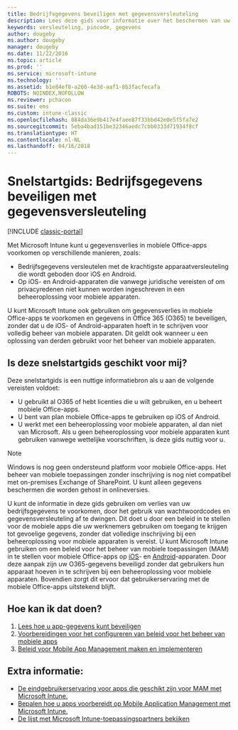 ```yaml
---
title: Bedrijfsgegevens beveiligen met gegevensversleuteling
description: Lees deze gids voor informatie over het beschermen van uw bedrijf tegen gegevensverlies, door een beleid voor mobiele apps te gebruiken om een wachtwoordcode en gegevensversleuteling af te dwingen.
keywords: versleuteling, pincode, gegevens
author: dougeby
ms.author: dougeby
manager: dougeby
ms.date: 11/22/2016
ms.topic: article
ms.prod: ''
ms.service: microsoft-intune
ms.technology: ''
ms.assetid: b1e84ef8-a260-4e3d-aaf1-8b3facfecafa
ROBOTS: NOINDEX,NOFOLLOW
ms.reviewer: pchacon
ms.suite: ems
ms.custom: intune-classic
ms.openlocfilehash: 084da36e9b417e4faee87f33bbd42e0e5f5fa7e2
ms.sourcegitcommit: 5eba4bad151be32346aedc7cbb0333d71934f8cf
ms.translationtype: HT
ms.contentlocale: nl-NL
ms.lasthandoff: 04/16/2018
---
```

# <a name="quick-start-guide-protect-company-data-with-data-encryption"></a>Snelstartgids: Bedrijfsgegevens beveiligen met gegevensversleuteling

[!INCLUDE [classic-portal](../includes/classic-portal.md)]

Met Microsoft Intune kunt u gegevensverlies in mobiele Office-apps voorkomen op verschillende manieren, zoals:
- Bedrijfsgegevens versleutelen met de krachtigste apparaatversleuteling die wordt geboden door iOS en Android.
- Op iOS- en Android-apparaten die vanwege juridische vereisten of om privacyredenen niet kunnen worden ingeschreven in een beheeroplossing voor mobiele apparaten.

U kunt Microsoft Intune ook gebruiken om gegevensverlies in mobiele Office-apps te voorkomen en gegevens in Office 365 (O365) te beveiligen, zonder dat u de iOS- of Android-apparaten hoeft in te schrijven voor volledig beheer van mobiele apparaten. Dit geldt ook wanneer u een oplossing van derden gebruikt voor het beheer van mobiele apparaten.

## <a name="is-this-quick-start-guide-right-for-me"></a>Is deze snelstartgids geschikt voor mij?
Deze snelstartgids is een nuttige informatiebron als u aan de volgende vereisten voldoet:
- U gebruikt al O365 of hebt licenties die u wilt gebruiken, en u beheert mobiele Office-apps.
- U bent van plan mobiele Office-apps te gebruiken op iOS of Android.
- U werkt met een beheeroplossing voor mobiele apparaten, al dan niet van Microsoft. Als u geen beheeroplossing voor mobiele apparaten kunt gebruiken vanwege wettelijke voorschriften, is deze gids nuttig voor u.

> [!NOTE]
> Windows is nog geen ondersteund platform voor mobiele Office-apps. Het beheer van mobiele toepassingen zonder inschrijving is nog niet compatibel met on-premises Exchange of SharePoint. U kunt alleen gegevens beschermen die worden gehost in onlineversies.

U kunt de informatie in deze gids gebruiken om verlies van uw bedrijfsgegevens te voorkomen, door het gebruik van wachtwoordcodes en gegevensversleuteling af te dwingen. Dit doet u door een beleid in te stellen voor de mobiele apps die uw werknemers gebruiken om toegang te krijgen tot gevoelige gegevens, zonder dat volledige inschrijving bij een beheeroplossing voor mobiele apparaten is vereist. U kunt Microsoft Intune gebruiken om een beleid voor het beheer van mobiele toepassingen (MAM) in te stellen voor mobiele Office-apps op [iOS](https://products.office.com/mobile/office-mobile-apps-for-ios)- en [Android](https://products.office.com/mobile/office-mobile-apps-for-android)-apparaten. Door deze aanpak zijn uw O365-gegevens beveiligd zonder dat gebruikers hun apparaat hoeven in te schrijven bij een beheeroplossing voor mobiele apparaten. Bovendien zorgt dit ervoor dat gebruikerservaring met de mobiele Office-apps uitstekend blijft.

## <a name="how-do-i-do-it"></a>Hoe kan ik dat doen?
1.  [Lees hoe u app-gegevens kunt beveiligen](/intune-classic/deploy-use/protect-app-data-using-mobile-app-management-policies-with-microsoft-intune)
2.  [Voorbereidingen voor het configureren van beleid voor het beheer van mobiele apps](/intune-classic/deploy-use/get-ready-to-configure-mobile-app-management-policies-with-microsoft-intune)
3.  [Beleid voor Mobile App Management maken en implementeren](/intune-classic/deploy-use/create-and-deploy-mobile-app-management-policies-with-microsoft-intune)

## <a name="additional-information"></a>Extra informatie:
- [De eindgebruikerservaring voor apps die geschikt zijn voor MAM met Microsoft Intune.](/intune-classic/eploy-use/end-user-experience-for-mam-enabled-apps-with-microsoft-intune)
- [Bepalen hoe u apps voorbereidt op Mobile Application Management met Microsoft Intune.](/intune/apps-prepare-mobile-application-management)
- [De lijst met Microsoft Intune-toepassingspartners bekijken](https://www.microsoft.com/cloud-platform/microsoft-intune-partners)
